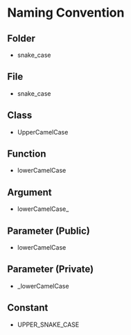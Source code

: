 # Naming Convention
## Folder
- snake_case

## File
- snake_case

## Class
- UpperCamelCase

## Function
- lowerCamelCase

## Argument
- lowerCamelCase_

## Parameter (Public)
- lowerCamelCase

## Parameter (Private)
- _lowerCamelCase

## Constant
- UPPER_SNAKE_CASE
